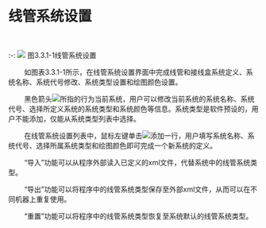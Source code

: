 

# 线管系统设置
<br/>

:-: ![](images/69.png)
图3.3.1-1线管系统设置
<br/>

 &emsp;&emsp;如图表3.3.1-1所示，在线管系统设置界面中完成线管和接线盒系统定义、系统名称、系统代号修改、系统类型设置和绘图颜色设置。

 &emsp;&emsp;黑色箭头![](images/screenshot_1620630492041.png)所指的行为当前系统，用户可以修改当前系统的系统名称、系统代号、选择所定义系统的系统类型和系统颜色等信息。系统类型是软件预设的，用户不能添加，仅能从系统类型列表中选择。

 &emsp;&emsp;在线管系统设置列表中，鼠标左键单击![](images/screenshot_1620630536235.png)添加一行，用户填写系统名称、系统代号、选择所属系统类型和绘图颜色即可完成一个新系统的定义。

 &emsp;&emsp;“导入”功能可以从程序外部读入已定义的xml文件，代替系统中的线管系统类型。

 &emsp;&emsp;“导出”功能可以将程序中的线管系统类型保存至外部xml文件，从而可以在不同机器上重复使用。

 &emsp;&emsp;“重置”功能可以将程序中的线管系统类型恢复至系统默认的线管系统类型。